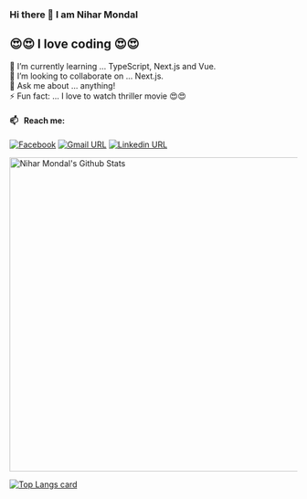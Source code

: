 ### Hi there 👋 I am Nihar Mondal
## 😍😍 I love coding 😍😍

🌱 I’m currently learning ... TypeScript, Next.js and Vue. <br>
👯 I’m looking to collaborate on ... Next.js.<br>
💬 Ask me about ... anything!<br>
⚡ Fun fact: ... I love to watch thriller movie 😍😍<br>

#### 📫 &nbsp; Reach me:
[![Facebook](https://img.shields.io/badge/social--badge?style=social&label=Facebook&logo=facebook)](https://facebook.com/nihar.mondol.58/)
[![Gmail URL](https://img.shields.io/badge/social--badge?style=social&label=email&logo=gmail)](mailto:developernihar@gmail.com)
[![Linkedin URL](https://img.shields.io/badge/social--badge?style=social&label=linkedin&logo=linkedin)](https://www.linkedin.com/in/nihar-mondal-dev/)

<img width="550px" alt="Nihar Mondal's Github Stats"  src="https://github-readme-stats.vercel.app/api?username=NiharMondal&show_icons=true"/>
</br>

[![Top Langs card](https://github-readme-stats.vercel.app/api/top-langs/?username=NiharMondal&card_width=550)](https://github.com/NiharMondal/NiharMondal)
